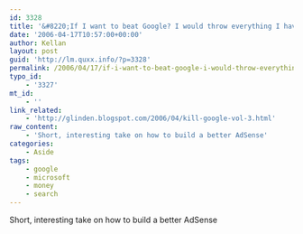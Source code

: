 ```yaml
---
id: 3328
title: '&#8220;If I want to beat Google? I would throw everything I have got at an AdSense killer.&#8221;'
date: '2006-04-17T10:57:00+00:00'
author: Kellan
layout: post
guid: 'http://lm.quxx.info/?p=3328'
permalink: /2006/04/17/if-i-want-to-beat-google-i-would-throw-everything-i-have-got-at-an-adsense-killer/
typo_id:
    - '3327'
mt_id:
    - ''
link_related:
    - 'http://glinden.blogspot.com/2006/04/kill-google-vol-3.html'
raw_content:
    - 'Short, interesting take on how to build a better AdSense'
categories:
    - Aside
tags:
    - google
    - microsoft
    - money
    - search
---
```


Short, interesting take on how to build a better AdSense